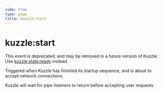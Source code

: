 ```yaml
---
code: true
type: page
title: kuzzle:start
---
```


# kuzzle:start

<DeprecatedBadge version="change-me" />

This event is deprecated, and may be removed in a future version of Kuzzle.
Use [kuzzle:state:ready](/core/2/plugins/guides/events/kuzzle-state) instead.

Triggered when Kuzzle has finished its startup sequence, and is about to accept network connections.

Kuzzle will wait for pipe listeners to return before accepting user requests.
